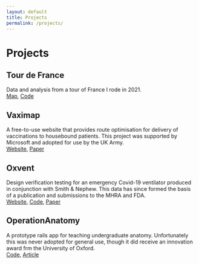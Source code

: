 ```yaml
---
layout: default
title: Projects
permalink: /projects/
---
```


# **Projects**

## Tour de France
Data and analysis from a tour of France I rode in 2021.  
[Map](../tdf/tdf_map.html), [Code](https://github.com/tomfrankkirk/tour_de_france)

## Vaximap
A free-to-use website that provides route optimisation for delivery of vaccinations to housebound patients. This project was supported by Microsoft and adopted for use by the UK Army.  
[Website](https://vaximap.org), [Paper](https://doi.org/10.1101/2021.12.20.21267978)

## Oxvent
Design verification testing for an emergency Covid-19 ventilator produced in conjunction with Smith & Nephew. This data has since formed the basis of a publication and submissions to the MHRA and FDA.  
[Website](https://oxvent.org), [Code](https://github.com/tomfrankkirk/oxvent_dvt), [Paper](https://doi.org/10.1016/j.ebiom.2022.103868)

## OperationAnatomy
A prototype rails app for teaching undergraduate anatomy. Unfortunately this was never adopted for general use, though it did receive an innovation award frm the University of Oxford.  
[Code](https://github.com/tomfrankkirk/operation_anatomy), [Article](https://www.path.ox.ac.uk/sites/www-a.path.ox.ac.uk/files/Fusion%2016.pdf)